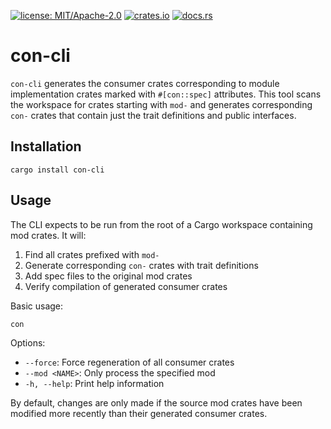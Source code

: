 [![license: MIT/Apache-2.0](https://img.shields.io/badge/license-MIT%2FApache--2.0-blue.svg)](LICENSE-MIT)
[![crates.io](https://img.shields.io/crates/v/con-cli.svg)](https://crates.io/crates/con-cli)
[![docs.rs](https://docs.rs/con-cli/badge.svg)](https://docs.rs/con-cli)

# con-cli

`con-cli` generates the consumer crates corresponding to module implementation crates marked with `#[con::spec]` attributes. This tool scans the workspace for crates starting with `mod-` and generates corresponding `con-` crates that contain just the trait definitions and public interfaces.

## Installation

```
cargo install con-cli
```

## Usage

The CLI expects to be run from the root of a Cargo workspace containing mod crates. It will:

1. Find all crates prefixed with `mod-`
2. Generate corresponding `con-` crates with trait definitions
3. Add spec files to the original mod crates
4. Verify compilation of generated consumer crates

Basic usage:

```
con
```

Options:
* `--force`: Force regeneration of all consumer crates
* `--mod <NAME>`: Only process the specified mod
* `-h, --help`: Print help information

By default, changes are only made if the source mod crates have been modified more recently than their generated consumer crates.
